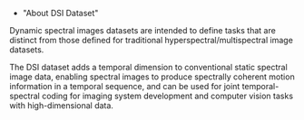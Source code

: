 
 * "About DSI Dataset"


Dynamic spectral images datasets are intended to define tasks that are distinct from those defined for traditional hyperspectral/multispectral image datasets.

The DSI dataset adds a temporal dimension to conventional static spectral image data, enabling spectral images to produce spectrally coherent motion information in a temporal sequence, and can be used for joint temporal-spectral coding for imaging system development and computer vision tasks with high-dimensional data.

